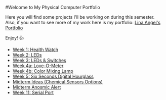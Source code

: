 #Welcome to My Physical Computer Portfolio

Here you will find some projects I'll be working on during this semester.
Also, if you want to see more of my work here is my portfolio: [Lina Angel's Portfolio](http://linaangel.com/index.php/en/)

Enjoy! :+1:

* [Week 1: Health Watch](https://github.com/linaangel/PhComp_repo/tree/master/week1)
* [Week 2: LEDs](https://github.com/linaangel/PhComp_repo/tree/master/week2)
* [Week 3: LEDs & Switches](https://github.com/linaangel/PhComp_repo/tree/master/week3)
* [Week 4a: Love-O-Meter](https://github.com/linaangel/PhComp_repo/tree/master/week4/love)
* [Week 4b: Color Mixing Lamp](https://github.com/linaangel/PhComp_repo/tree/master/week4/lamp)
* [Week 5: Six Seconds Digital Hourglass](https://github.com/linaangel/PhComp_repo/tree/master/week5)
* [Midterm Ideas (Chemical Sensors Options)](https://github.com/linaangel/PhComp_repo/tree/master/midterm)
* [Midterm Anosmic Alert](https://github.com/linaangel/PhComp_repo/tree/master/midterm/Anosmic-Alert)
* [Week 11: Serial Port](https://github.com/linaangel/PhComp_repo/tree/master/week11)
